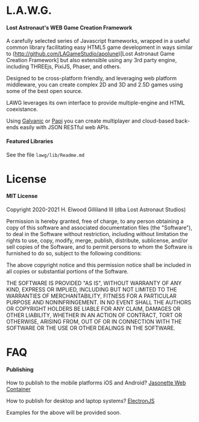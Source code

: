 L.A.W.G.
========

#### Lost Astronaut's WEB Game Creation Framework

A carefully selected series of Javascript frameworks, wrapped in a useful common library facilitating easy HTML5 game development in ways
similar to (http://github.com/LAGameStudio/apolune)[Lost Astronaut Game Creation Framework] but also extensible using any 3rd party engine,
including THREEjs, PixiJS, Phaser, and others.

Designed to be cross-platform friendly, and leveraging web platform middleware, you can create complex 2D and 3D and 2.5D games using some
of the best open source.

LAWG leverages its own interface to provide multiple-engine and HTML coexistance.

Using [Galvanic](http://github.com/h3rb/galvanic) or [Papi](http://github.com/h3rb/papi) you can create multiplayer and cloud-based back-ends easily with JSON RESTful web APIs.


#### Featured Libraries

See the file ``lawg/lib/Readme.md``


License
=======

#### MIT License

Copyright 2020-2021 H. Elwood Gilliland III (dba Lost Astronaut Studios)

Permission is hereby granted, free of charge, to any person obtaining a copy of this software and associated documentation files (the "Software"), to deal in the Software without restriction, including without limitation the rights to use, copy, modify, merge, publish, distribute, sublicense, and/or sell copies of the Software, and to permit persons to whom the Software is furnished to do so, subject to the following conditions:

The above copyright notice and this permission notice shall be included in all copies or substantial portions of the Software.

THE SOFTWARE IS PROVIDED "AS IS", WITHOUT WARRANTY OF ANY KIND, EXPRESS OR IMPLIED, INCLUDING BUT NOT LIMITED TO THE WARRANTIES OF MERCHANTABILITY, FITNESS FOR A PARTICULAR PURPOSE AND NONINFRINGEMENT. IN NO EVENT SHALL THE AUTHORS OR COPYRIGHT HOLDERS BE LIABLE FOR ANY CLAIM, DAMAGES OR OTHER LIABILITY, WHETHER IN AN ACTION OF CONTRACT, TORT OR OTHERWISE, ARISING FROM, OUT OF OR IN CONNECTION WITH THE SOFTWARE OR THE USE OR OTHER DEALINGS IN THE SOFTWARE.


FAQ
===

#### Publishing

How to publish to the mobile platforms iOS and Android?
[Jasonette Web Container](http://jasonette.com/webcontainer/)

How to publish for desktop and laptop systems?
[ElectronJS](http://electronjs.org)

Examples for the above will be provided soon.